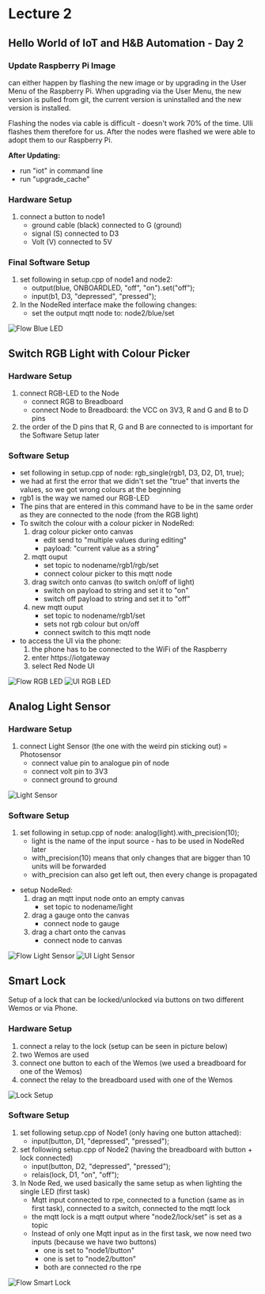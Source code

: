 # Lecture 2
## Hello World of IoT and H&B Automation - Day 2
### Update Raspberry Pi Image
can either happen by flashing the new image or by upgrading in the User Menu of the Raspberry Pi. When upgrading via the User Menu, the new version is pulled from git, the current version is uninstalled and the new version is installed.

Flashing the nodes via cable is difficult - doesn't work 70% of the time. Ulli flashes them therefore for us. After the nodes were flashed we were able to adopt them to our Raspberry Pi.

**After Updating:**
- run "iot" in command line
- run "upgrade_cache"

### Hardware Setup
1. connect a button to node1
    - ground cable (black) connected to G (ground)
    - signal (S) connected to D3
    - Volt (V) connected to 5V

### Final Software Setup
1. set following in setup.cpp of node1 and node2: 
	- output(blue, ONBOARDLED, "off", "on").set("off");
	- input(b1, D3, "depressed", "pressed");
2. In the NodeRed interface make the following changes:
    - set the output mqtt node to: node2/blue/set

![Flow Blue LED](./images/flow_blue_led.PNG)

## Switch RGB Light with Colour Picker

### Hardware Setup
1. connect RGB-LED to the Node
    - connect RGB to Breadboard
    - connect Node to Breadboard: the VCC on 3V3, R and G and B to D pins
2. the order of the D pins that R, G and B are connected to is important for the Software Setup later

### Software Setup
- set following in setup.cpp of node: rgb_single(rgb1, D3, D2, D1, true);
- we had at first the error that we didn't set the "true" that inverts the values, so we got wrong colours at the beginning
- rgb1 is the way we named our RGB-LED
- The pins that are entered in this command have to be in the same order as they are connected to the node (from the RGB light)
- To switch the colour with a colour picker in NodeRed:
    1. drag colour picker onto canvas
        - edit send to "multiple values during editing"
        - payload: "current value as a string"
    2. mqtt ouput
        - set topic to nodename/rgb1/rgb/set
        - connect colour picker to this mqtt node
    3. drag switch onto canvas (to switch on/off of light)
        - switch on payload to string and set it to "on"
        - switch off payload to string and set it to "off"
    4. new mqtt ouput
        - set topic to nodename/rgb1/set
        - sets not rgb colour but on/off
        - connect switch to this mqtt node
- to access the UI via the phone:
    1. the phone has to be connected to the WiFi of the Raspberry
    2. enter https://iotgateway
    3. select Red Node UI

![Flow RGB LED](./images/flow_rgb_led.PNG)
![UI RGB LED](./images/ui_rgb_led.PNG)

## Analog Light Sensor
### Hardware Setup
1. connect Light Sensor (the one with the weird pin sticking out) = Photosensor
    - connect value pin to analogue pin of node
    - connect volt pin to 3V3
    - connect ground to ground

![Light Sensor](./images/light_sensor.jpeg)

### Software Setup
1. set following in setup.cpp of node: analog(light).with_precision(10);
    - light is the name of the input source - has to be used in NodeRed later
    - with_precision(10) means that only changes that are bigger than 10 units will be forwarded
    - with_precision can also get left out, then every change is propagated
- setup NodeRed:
    1. drag an mqtt input node onto an empty canvas
        - set topic to nodename/light
    2. drag a gauge onto the canvas
        - connect node to gauge
    3. drag a chart onto the canvas
        - connect node to canvas

![Flow Light Sensor](./images/flow_light_sensor.PNG)
![UI Light Sensor](./images/ui_light_sensor.PNG)

## Smart Lock
Setup of a lock that can be locked/unlocked via buttons on two different Wemos or via Phone.

### Hardware Setup
1. connect a relay to the lock (setup can be seen in picture below)
2. two Wemos are used
3. connect one button to each of the Wemos (we used a breadboard for one of the Wemos)
4. connect the relay to the breadboard used with one of the Wemos

![Lock Setup](./images/lock_setup.jpg)

### Software Setup
1. set following setup.cpp of Node1 (only having one button attached):
    - input(button, D1, "depressed", "pressed");
2. set following setup.cpp of Node2 (having the breadboard with button + lock connected)
    - input(button, D2, "depressed", "pressed"); 
    - relais(lock, D1, "on", "off");
3. In Node Red, we used basically the same setup as when lighting the single LED (first task)
    - Mqtt input connected to rpe, connected to a function (same as in first task), connected to a switch, connected to the mqtt lock
    - the mqtt lock is a mqtt output where "node2/lock/set" is set as a topic
    - Instead of only one Mqtt input as in the first task, we now need two inputs (because we have two buttons)
        - one is set to "node1/button"
        - one is set to "node2/button"
        - both are connected ro the rpe

![Flow Smart Lock](./images/flow_lock.PNG)
